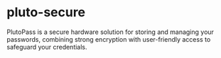 # pluto-secure
PlutoPass is a secure hardware solution for storing and managing your passwords, combining strong encryption with user-friendly access to safeguard your credentials.
